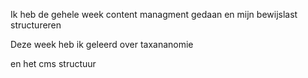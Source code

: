 Ik heb de gehele week content managment gedaan en mijn bewijslast structureren

Deze week heb ik geleerd over taxananomie 

en het cms structuur 
